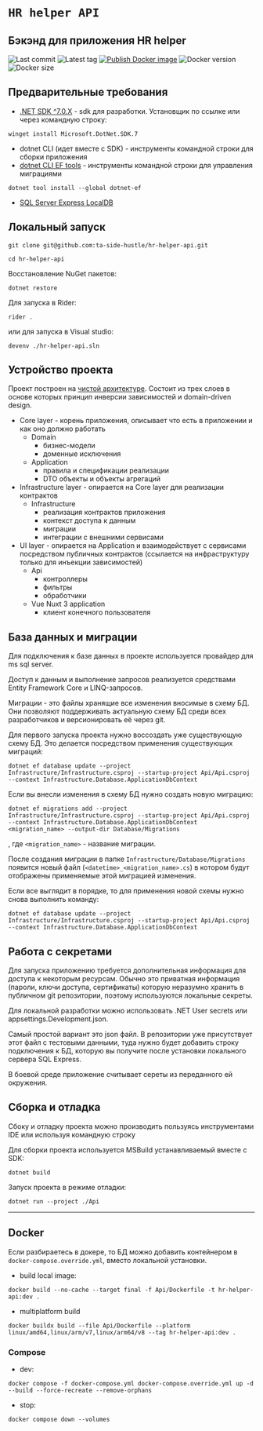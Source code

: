 # `HR helper API`

## Бэкэнд для приложения HR helper

![Last commit](https://badgen.net/github/last-commit/ta-side-hustle/hr-helper-api/master)
![Latest tag](https://badgen.net/github/tag/ta-side-hustle/hr-helper-api/)
[![Publish Docker image](https://github.com/ta-side-hustle/hr-helper-api/actions/workflows/build-docker-image.yml/badge.svg?branch=master)](https://github.com/ta-side-hustle/hr-helper-api/actions/workflows/build-docker-image.yml)
![Docker version](https://badgen.net/docker/metadata/version/tinymosi/hr-helper-api/latest/arm64/v8)
![Docker size](https://badgen.net/docker/size/tinymosi/hr-helper-api)

## Предварительные требования
- [.NET SDK ^7.0.X](https://dotnet.microsoft.com/en-us/download/dotnet/7.0) - sdk для разработки. Установщик по ссылке или через командную строку:
```shell
winget install Microsoft.DotNet.SDK.7
```
- dotnet CLI (идет вместе с SDK) - инструменты командной строки для сборки приложения
- [dotnet CLI EF tools](https://learn.microsoft.com/en-us/ef/core/cli/dotnet) - инструменты командной строки для управления миграциями
```shell
dotnet tool install --global dotnet-ef
```
- [SQL Server Express LocalDB](https://learn.microsoft.com/ru-ru/sql/database-engine/configure-windows/sql-server-express-localdb?view=sql-server-ver16)

## Локальный запуск
```shell
git clone git@github.com:ta-side-hustle/hr-helper-api.git
```

```shell
cd hr-helper-api
```

Восстановление NuGet пакетов:
```shell
dotnet restore
```

Для запуска в Rider:
```shell
rider .
```
или для запуска в Visual studio:
```shell
devenv ./hr-helper-api.sln
```

## Устройство проекта

Проект построен на [чистой архитектуре](https://learn.microsoft.com/en-us/dotnet/architecture/modern-web-apps-azure/common-web-application-architectures#clean-architecture).
Состоит из трех слоев в основе которых принцип инверсии зависимостей и domain-driven design.

- Core layer - корень приложения, описывает что есть в приложении и как оно должно работать
  - Domain
    - бизнес-модели
    - доменные исключения
  - Application
    - правила и спецификации реализации
    - DTO объекты и объекты агрегаций
- Infrastructure layer - опирается на Core layer для реализации контрактов
  - Infrastructure
    - реализация контрактов приложения
    - контекст доступа к данным
    - миграции
    - интеграции с внешними сервисами
- UI layer - опирается на Application и взаимодействует с сервисами посредством публичных контрактов (ссылается на инфраструктуру только для инъекции зависимостей)
  - Api
    - контроллеры
    - фильтры
    - обработчики
  - Vue Nuxt 3 application
    - клиент конечного пользователя

## База данных и миграции

Для подключения к базе данных в проекте используется провайдер для ms sql server.

Доступ к данным и выполнение запросов реализуется средствами Entity Framework Core и LINQ-запросов.

Миграции - это файлы хранящие все изменения вносимые в схему БД.
Они позволяют поддерживать актуальную схему БД среди всех разработчиков и версионировать её через git.

Для первого запуска проекта нужно воссоздать уже существующую схему БД. Это делается посредством применения существующих миграций:

```shell
dotnet ef database update --project Infrastructure/Infrastructure.csproj --startup-project Api/Api.csproj --context Infrastructure.Database.ApplicationDbContext
```

Если вы внесли изменения в схему БД нужно создать новую миграцию:

```shell
dotnet ef migrations add --project Infrastructure/Infrastructure.csproj --startup-project Api/Api.csproj --context Infrastructure.Database.ApplicationDbContext <migration_name> --output-dir Database/Migrations
```

, где `<migration_name>` - название миграции.

После создания миграции в папке `Infrastructure/Database/Migrations` появится новый файл (`<datetime>_<migration_name>.cs`) в котором будут отображены применяемые этой миграцией изменения.

Если все выглядит в порядке, то для применения новой схемы нужно снова выполнить команду:

```shell
dotnet ef database update --project Infrastructure/Infrastructure.csproj --startup-project Api/Api.csproj --context Infrastructure.Database.ApplicationDbContext
```

## Работа с секретами

Для запуска приложению требуется дополнительная информация для доступа к некоторым ресурсам.
Обычно это приватная информация (пароли, ключи доступа, сертификаты) которую неразумно хранить в публичном git репозитории, поэтому используются локальные секреты.

Для локальной разработки можно использовать .NET User secrets или appsettings.Development.json. 

Самый простой вариант это json файл.
В репозитории уже присутствует этот файл с тестовыми данными,
туда нужно будет добавить строку подключения к БД,
которую вы получите после установки локального сервера SQL Express.

В боевой среде приложение считывает сереты из переданного ей окружения.

## Сборка и отладка

Сбоку и отладку проекта можно производить пользуясь инструментами IDE или используя командную строку

Для сборки проекта используется MSBuild устанавливаемый вместе с SDK:
```shell
dotnet build
```

Запуск проекта в режиме отладки:
```shell
dotnet run --project ./Api
```

---

## Docker

Если разбираетесь в докере, то БД можно добавить контейнером в `docker-compose.override.yml`, вместо локальной установки.

- build local image:

```shell
docker build --no-cache --target final -f Api/Dockerfile -t hr-helper-api:dev .
```

- multiplatform build

```shell
docker buildx build --file Api/Dockerfile --platform linux/amd64,linux/arm/v7,linux/arm64/v8 --tag hr-helper-api:dev .
```

### Compose
- dev:

```shell
docker compose -f docker-compose.yml docker-compose.override.yml up -d --build --force-recreate --remove-orphans
```

- stop:

```shell
docker compose down --volumes
```
